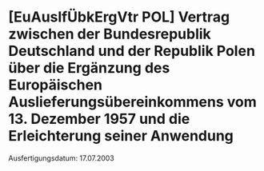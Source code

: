 # [EuAuslfÜbkErgVtr POL] Vertrag zwischen der Bundesrepublik Deutschland und der Republik Polen über die Ergänzung des Europäischen Auslieferungsübereinkommens vom 13. Dezember 1957 und die Erleichterung seiner Anwendung

Ausfertigungsdatum: 17.07.2003

 